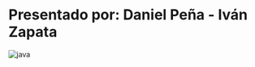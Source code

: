 # Presentado por: Daniel Peña - Iván Zapata

![java](https://user-images.githubusercontent.com/86697208/194968616-5b9eb850-5137-41e5-b413-361db479b101.png)
